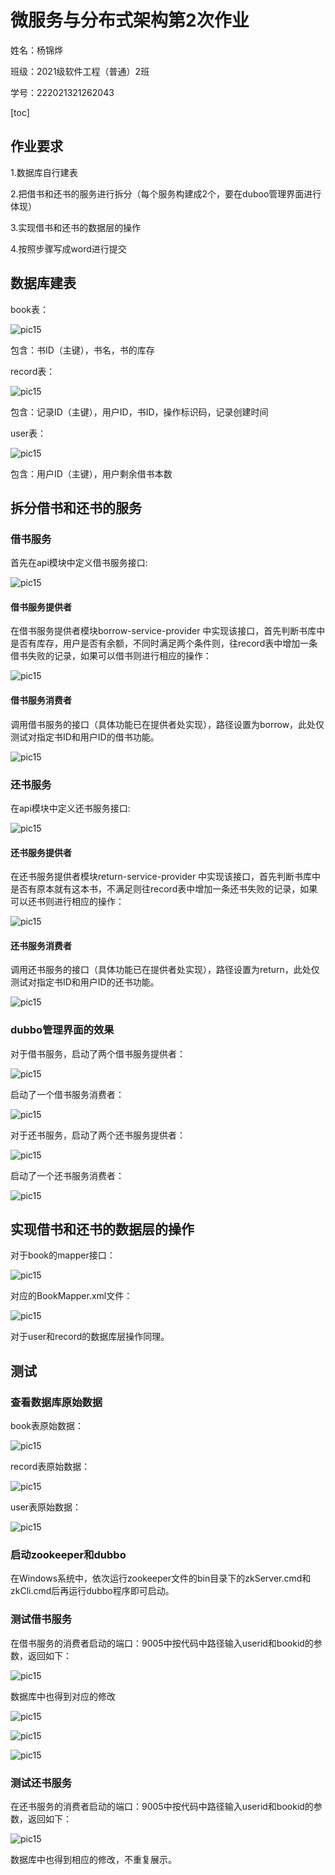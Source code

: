 # 微服务与分布式架构第2次作业

姓名：杨锦烨

班级：2021级软件工程（普通）2班

学号：222021321262043



[toc]



## 作业要求

1.数据库自行建表

2.把借书和还书的服务进行拆分（每个服务构建成2个，要在duboo管理界面进行体现）

3.实现借书和还书的数据层的操作

4.按照步骤写成word进行提交

## 数据库建表

book表：

![pic15](pics\pic15.png) 

包含：书ID（主键），书名，书的库存

record表：

![pic15](pics\pic16.png) 

包含：记录ID（主键），用户ID，书ID，操作标识码，记录创建时间

user表：

![pic15](pics\pic17.png) 

包含：用户ID（主键），用户剩余借书本数

## 拆分借书和还书的服务

### 借书服务

首先在api模块中定义借书服务接口:

![pic15](pics\pic18.png)

#### 借书服务提供者

在借书服务提供者模块borrow-service-provider 中实现该接口，首先判断书库中是否有库存，用户是否有余额，不同时满足两个条件则，往record表中增加一条借书失败的记录，如果可以借书则进行相应的操作：

![pic15](pics\pic19.png)

#### 借书服务消费者

调用借书服务的接口（具体功能已在提供者处实现），路径设置为borrow，此处仅测试对指定书ID和用户ID的借书功能。

![pic15](pics\pic21.png)

### 还书服务

在api模块中定义还书服务接口:

![pic15](pics\pic22.png)

#### 还书服务提供者

在还书服务提供者模块return-service-provider 中实现该接口，首先判断书库中是否有原本就有这本书，不满足则往record表中增加一条还书失败的记录，如果可以还书则进行相应的操作：

![pic15](pics\pic23.png)

#### 还书服务消费者

调用还书服务的接口（具体功能已在提供者处实现），路径设置为return，此处仅测试对指定书ID和用户ID的还书功能。

![pic15](pics\pic24.png)

### dubbo管理界面的效果

对于借书服务，启动了两个借书服务提供者：

![pic15](pics\pic27.png) 

启动了一个借书服务消费者：

![pic15](pics\pic28.png) 

对于还书服务，启动了两个还书服务提供者：

![pic15](pics\pic29.png) 

启动了一个还书服务消费者：

![pic15](pics\pic30.png) 

## 实现借书和还书的数据层的操作

对于book的mapper接口：

![pic15](pics\pic31.png) 

对应的BookMapper.xml文件：

![pic15](pics\pic34.png)

对于user和record的数据库层操作同理。

## 测试

### 查看数据库原始数据

book表原始数据：

![pic15](pics\pic35.png) 

record表原始数据：

![pic15](pics\pic36.png) 

user表原始数据：

![pic15](pics\pic37.png) 

### 启动zookeeper和dubbo

在Windows系统中，依次运行zookeeper文件的bin目录下的zkServer.cmd和zkCli.cmd后再运行dubbo程序即可启动。

### 测试借书服务

在借书服务的消费者启动的端口：9005中按代码中路径输入userid和bookid的参数，返回如下：

![pic15](pics\pic42.png) 

数据库中也得到对应的修改

![pic15](pics\pic39.png)  

![pic15](pics\pic40.png)  

![pic15](pics\pic41.png) 

### 测试还书服务

在还书服务的消费者启动的端口：9005中按代码中路径输入userid和bookid的参数，返回如下：

![pic15](pics\pic38.png) 

数据库中也得到相应的修改，不重复展示。